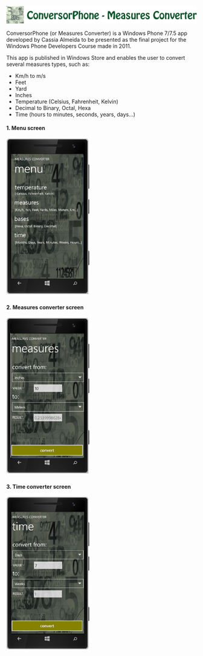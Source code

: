 
  <img src="MeasuresConverterTitle.png"/>

<p>ConversorPhone (or Measures Converter) is a Windows Phone 7/7.5 app developed by Cassia Almeida to be presented as the final project for the Windows Phone Developers Course made in 2011.</p>

<p>This app is published in Windows Store and enables the user to convert several measures types, such as:</p>
<ul>
  <li>Km/h to m/s</li>
  <li>Feet</li>
  <li>Yard</li>
  <li>Inches</li>
  <li>Temperature (Celsius, Fahrenheit, Kelvin)</li>
  <li>Decimal to Binary, Octal, Hexa</li>
  <li>Time (hours to minutes, seconds, years, days...)</li>
</ul>

<div style="width:220px">
  <h4>1. Menu screen</h4>
  <img src='menu 2.png'/>
  </br>
  <h4>2. Measures converter screen</h4>
  <img src='measures 2.png'/>
  </br>
  <h4>3. Time converter screen</h4>
  <img src='time.png'/>
</div>
